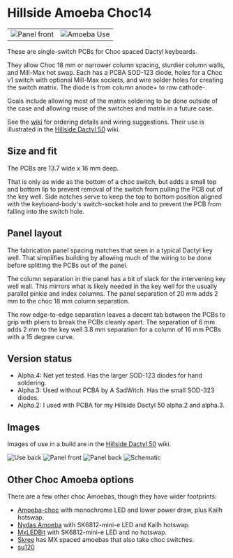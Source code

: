 # Hillside Amoeba Choc14

|                 |                 |
|:-----------     |:----------------|
| ![Panel front](https://github.com/mmccoyd/hillside_amoeba_choc14/wiki/image/AmoebaPanel.front.png) | ![Amoeba Use](https://github.com/mmccoyd/hillside_amoeba_choc14/wiki/image/use_back.png) |

These are single-switch PCBs for Choc spaced Dactyl keyboards.

They allow Choc 18 mm or narrower column spacing,
  sturdier column walls, and Mill-Max hot swap.
Each has a PCBA SOD-123 diode, holes for a Choc v1 switch with optional
    Mill-Max sockets, and wire solder holes for creating the switch matrix.
The diode is from column anode+ to row cathode-.

Goals include
  allowing most of the matrix soldering to be done outside of the case
  and allowing reuse of the switches and matrix in a future case.

See the [wiki](https://github.com/mmccoyd/hillside_amoeba_choc14/wiki)
    for ordering details and wiring suggestions.
Their use is illustrated in the
    [Hillside Dactyl 50](https://github.com/mmccoyd/hillside_dactyl_50)
    wiki.

## Size and fit

The PCBs are 13.7 wide x 16 mm deep.

That is only as wide as the bottom of a choc switch,
  but adds a small top and bottom lip
  to prevent removal of the switch from pulling the PCB out of the key well.
Side notches serve to keep the top to bottom position aligned
  with the keyboard-body's switch-socket hole and to
  prevent the PCB from falling into the switch hole.

## Panel layout

The fabrication panel spacing matches that seen in a typical Dactyl key well.
That simplifies building by allowing much of the wiring to be done
  before splitting the PCBs out of the panel.

The column separation in the panel
  has a bit of slack for the intervening key well wall.
This mirrors what is likely needed in the key well 
  for the usually parallel pinkie and index columns.
The panel separation of 20 mm adds 2 mm to the choc 18 mm column separation.

The row edge-to-edge separation
    leaves a decent tab between the PCBs
    to grip with pliers to break the PCBs cleanly apart.
The separation of 6 mm adds 2 mm to the key well 3.8 mm separation
  for a column of 16 mm PCBs with a 15 degree curve.

## Version status

-   Alpha.4: Net yet tested. Has the larger SOD-123 diodes for hand soldering.
-   Alpha.3: Used without PCBA by A SadWitch. Has the small SOD-323 diodes.
-   Alpha.2: I used with PCBA for my Hillside Dactyl 50 alpha.2 and alpha.3.

## Images

Images of use in a build are in the
    [Hillside Dactyl 50](https://github.com/mmccoyd/hillside_dactyl_50) wiki.

![Use back](https://github.com/mmccoyd/hillside_amoeba_choc14/wiki/image/use_back.png)
![Panel front](https://github.com/mmccoyd/hillside_amoeba_choc14/wiki/image/AmoebaPanel.front.png)
![Panel back](https://github.com/mmccoyd/hillside_amoeba_choc14/wiki/image/AmoebaPanel.back.png)
![Schematic](https://github.com/mmccoyd/hillside_amoeba_choc14/wiki/image/amoeba_choc14.svg)

## Other Choc Amoeba options

There are a few other choc Amoebas, though they have wider footprints:

- [Amoeba-choc](https://github.com/girishji/amoeba-choc)
  with monochrome LED and lower power draw, plus Kailh hotswap.
- [Nydas Amoeba](https://github.com/nydasco/nydas_keyboard_v2/tree/main/NydasAmoeba)
  with SK6812-mini-e LED and Kailh hotswap.
- [MxLEDBit](https://keycapsss.com/keyboard-parts/pcbs/173/mxledbit-single-switch-pcb-mx-choc-hot-swap-socket)
  with SK6812-mini-e LED and no hotswap.
- [Skree](https://www.skree.us) has MX spaced amoebas that also take choc switches.
- [su120](https://github.com/kissetfall/su120-keyboard/tree/master)
